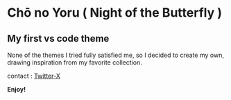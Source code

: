 # Chō no Yoru ( Night of the Butterfly )

## My first vs code theme

None of the themes I tried fully satisfied me, so I decided to create my own, drawing inspiration from my favorite collection.

contact : [Twitter-X](https://x.com/_little_kaii)

**Enjoy!**

